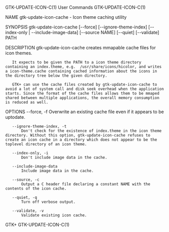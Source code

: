 GTK-UPDATE-ICON-C(1)                                                                                                                                 User Commands                                                                                                                                 GTK-UPDATE-ICON-C(1)

NAME
       gtk-update-icon-cache - Icon theme caching utility

SYNOPSIS
       gtk-update-icon-cache [--force] [--ignore-theme-index] [--index-only | --include-image-data] [--source NAME] [--quiet] [--validate] PATH

DESCRIPTION
       gtk-update-icon-cache creates mmapable cache files for icon themes.

       It expects to be given the PATH to a icon theme directory containing an index.theme, e.g.  /usr/share/icons/hicolor, and writes a icon-theme.cache containing cached information about the icons in the directory tree below the given directory.

       GTK+ can use the cache files created by gtk-update-icon-cache to avoid a lot of system call and disk seek overhead when the application starts. Since the format of the cache files allows them to be mmaped shared between multiple applications, the overall memory consumption is reduced as well.

OPTIONS
       --force, -f
           Overwrite an existing cache file even if it appears to be uptodate.

       --ignore-theme-index, -t
           Don't check for the existence of index.theme in the icon theme directory. Without this option, gtk-update-icon-cache refuses to create an icon cache in a directory which does not appear to be the toplevel directory of an icon theme.

       --index-only, -i
           Don't include image data in the cache.

       --include-image-data
           Include image data in the cache.

       --source, -c
           Output a C header file declaring a constant NAME with the contents of the icon cache.

       --quiet, -q
           Turn off verbose output.

       --validate, -v
           Validate existing icon cache.

GTK+                                                                                                                                                                                                                                                                                               GTK-UPDATE-ICON-C(1)
